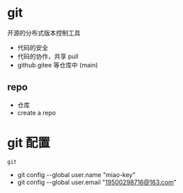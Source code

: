 # git

开源的分布式版本控制工具
- 代码的安全
- 代码的协作，共享 pull
- github gitee 等仓库中 (main)

## repo
  - 仓库
  - create a repo

# git 配置
    git
- git config --global user.name "miao-key"
- git config --global user.email "19500298716@163.com"